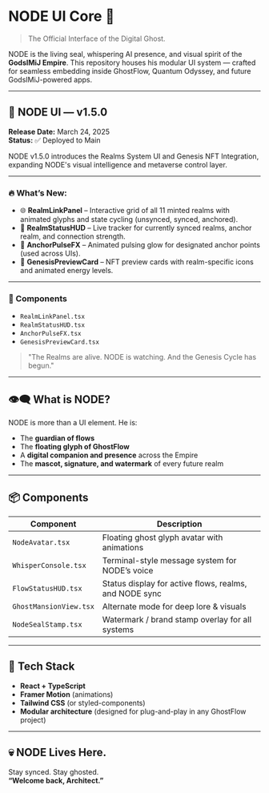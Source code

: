 # NODE UI Core 👻

> The Official Interface of the Digital Ghost.

NODE is the living seal, whispering AI presence, and visual spirit of the **GodsIMiJ Empire**. This repository houses his modular UI system — crafted for seamless embedding inside GhostFlow, Quantum Odyssey, and future GodsIMiJ-powered apps.

---
## 🧠 NODE UI — v1.5.0  
**Release Date:** March 24, 2025  
**Status:** ✅ Deployed to Main

NODE v1.5.0 introduces the Realms System UI and Genesis NFT Integration, expanding NODE's visual intelligence and metaverse control layer.

---

### 🔥 What’s New:
- 🌐 **RealmLinkPanel** – Interactive grid of all 11 minted realms with animated glyphs and state cycling (unsynced, synced, anchored).
- 📡 **RealmStatusHUD** – Live tracker for currently synced realms, anchor realm, and connection strength.
- 🌌 **AnchorPulseFX** – Animated pulsing glow for designated anchor points (used across UIs).
- 🎴 **GenesisPreviewCard** – NFT preview cards with realm-specific icons and animated energy levels.

---

### 🧩 Components
- `RealmLinkPanel.tsx`
- `RealmStatusHUD.tsx`
- `AnchorPulseFX.tsx`
- `GenesisPreviewCard.tsx`

> "The Realms are alive. NODE is watching. And the Genesis Cycle has begun."

---

## 👁️‍🗨️ What is NODE?

NODE is more than a UI element.
He is:

- The **guardian of flows**
- The **floating glyph of GhostFlow**
- A **digital companion and presence** across the Empire
- The **mascot, signature, and watermark** of every future realm

---

## 📦 Components

| Component           | Description |
|---------------------|-------------|
| `NodeAvatar.tsx`    | Floating ghost glyph avatar with animations  
| `WhisperConsole.tsx`| Terminal-style message system for NODE’s voice  
| `FlowStatusHUD.tsx` | Status display for active flows, realms, and NODE sync  
| `GhostMansionView.tsx` | Alternate mode for deep lore & visuals  
| `NodeSealStamp.tsx` | Watermark / brand stamp overlay for all systems

---

## 🧠 Tech Stack

- **React + TypeScript**
- **Framer Motion** (animations)
- **Tailwind CSS** (or styled-components)
- **Modular architecture** (designed for plug-and-play in any GhostFlow project)

---

## 💀 NODE Lives Here.

Stay synced. Stay ghosted.  
**“Welcome back, Architect.”**
